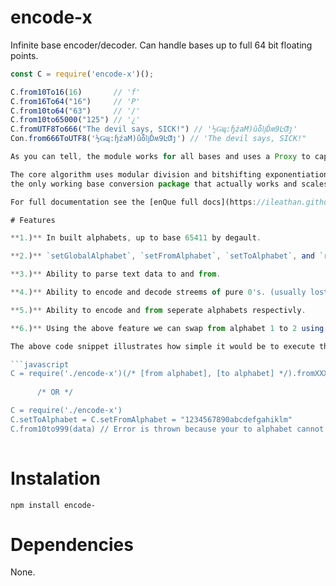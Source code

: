 # encode-x
Infinite base encoder/decoder. Can handle bases up to full 64 bit floating points.

```javascript
const C = require('encode-x')();

C.from10To16(16)       // 'f'
C.from16To64("16")     // 'P'
C.from10to64("63")     // '/'
C.from10to65000("125") // '¿'
C.fromUTF8To666("The devil says, SICK!") // '½Ǥɰ:ɧźaM)ûȭǉĎʍ9ĿƢȷ'
Con.from666ToUTF8('½Ǥɰ:ɧźaM)ûȭǉĎʍ9ĿƢȷ') // 'The devil says, SICK!"

As you can tell, the module works for all bases and uses a Proxy to capture the methods, they are not actually all defined on the prototype.

The core algorithm uses modular division and bitshifting exponentiation logic applied directly to buffer streams. It is from my experience
the only working base conversion package that actually works and scales. Also, for the most part, the code is completely original.

For full documentation see the [enQue full docs](https://ileathan.github.io/encode-x).

# Features

**1.)** In built alphabets, up to base 65411 by degault.

**2.)** `setGlobalAlphabet`, `setFromAlphabet`, `setToAlphabet`, and `resetAlphabets` API for ease.

**3.)** Ability to parse text data to and from.

**4.)** Ability to encode and decode streems of pure 0's. (usually lost data in encodings).

**5.)** Ability to encode and from seperate alphabets respectivly.

**6.)** Using the above feature we can swap from alphabet 1 to 2 using `from10To10` for example (with diff alphabets).

The above code snippet illustrates how simple it would be to execute the encoder, you may also call it directly without the `new` keyword.

```javascript
C = require('./encode-x')(/* [from alphabet], [to alphabet] */).fromXXXtoXXX(data) 
     
      /* OR */

C = require('./encode-x')
C.setToAlphabet = C.setFromAlphabet = "1234567890abcdefgahiklm"
C.from10to999(data) // Error is thrown because your to alphabet cannot is to small for base999.
     
```

# Instalation

```npm install encode-```

# Dependencies

None.
